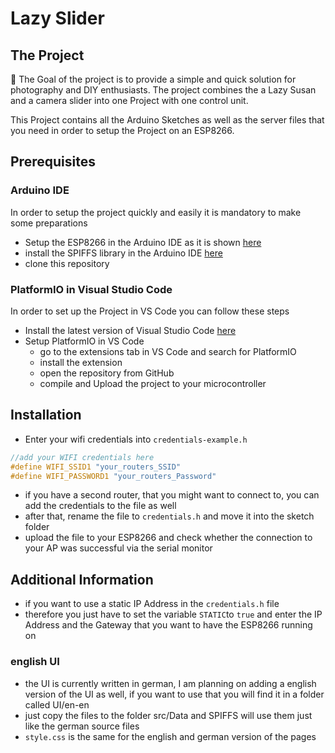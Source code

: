 # Lazy Slider

## The Project

🥅 The Goal of the project is to provide a simple and quick solution for photography and DIY enthusiasts.
The project combines the a Lazy Susan and a camera slider into one Project with one control unit.

This Project contains all the Arduino Sketches as well as the server files that you need in order to setup the Project on an ESP8266.

## Prerequisites

### Arduino IDE

In order to setup the project quickly and easily it is mandatory to make some preparations

- Setup the ESP8266 in the Arduino IDE as it is shown [here](https://randomnerdtutorials.com/how-to-install-esp8266-board-arduino-ide/)
- install the SPIFFS library in the Arduino IDE [here](https://github.com/esp8266/arduino-esp8266fs-plugin)
- clone this repository

### PlatformIO in Visual Studio Code

In order to set up the Project in VS Code you can follow these steps

- Install the latest version of Visual Studio Code [here](https://code.visualstudio.com/)
- Setup PlatformIO in VS Code
  - go to the extensions tab in VS Code and search for PlatformIO
  - install the extension
  - open the repository from GitHub
  - compile and Upload the project to your microcontroller

## Installation

- Enter your wifi credentials into `credentials-example.h`

```c++
//add your WIFI credentials here
#define WIFI_SSID1 "your_routers_SSID"
#define WIFI_PASSWORD1 "your_routers_Password"
```

- if you have a second router, that you might want to connect to, you can add the credentials to the file as well
- after that, rename the file to `credentials.h` and move it into the sketch folder
- upload the file to your ESP8266 and check whether the connection to your AP was successful via the serial monitor

## Additional Information

- if you want to use a static IP Address in the `credentials.h` file
- therefore you just have to set the variable `STATIC`to `true` and enter the IP Address and the Gateway that you want to have the ESP8266 running on

### english UI

- the UI is currently written in german, I am planning on adding a english version of the UI as well, if you want to use that you will find it in a folder called UI/en-en
- just copy the files to the folder src/Data and SPIFFS will use them just like the german source files
- `style.css` is the same for the english and german version of the pages